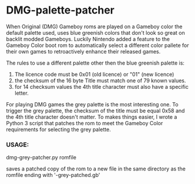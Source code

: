 # DMG-palette-patcher

When Original (DMG) Gameboy roms are played on a Gameboy color the default 
palette used, uses blue greenish colors that don't look so great on backlit
modded Gameboys. Luckily Nintendo added a feature to the Gameboy Color boot
rom to automatically select a different color pallete for their own games to
retroactively enhance their released games.

The rules to use a different palette other then the blue greenish palette is:

1) The licence code must be 0x01 (old licence) or "01" (new licence)
2) the checksum of the 16 byte Title must match one of 79 known values.
3) for 14 checksum values the 4th title character must also have a specific letter.

For playing DMG games the grey palette is the most interesting one. To trigger
the grey palette, the checksum of the title must be equal 0x58 and the 4th title
character doesn't matter.
To makes things easier, I wrote a Python 3 script that patches the rom to meet
the Gameboy Color requirements for selecting the grey palette.

### USAGE:

dmg-grey-patcher.py romfile

saves a patched copy of the rom to a new file in the same directory as the
romfile ending with '-grey-patched.gb'
